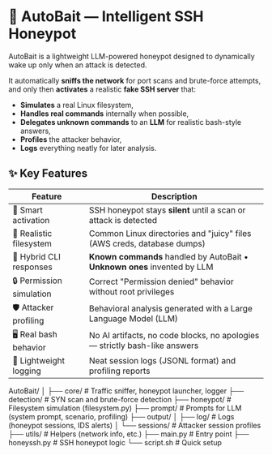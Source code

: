 # 🐍 AutoBait — Intelligent SSH Honeypot


AutoBait is a lightweight LLM-powered honeypot designed to dynamically wake up only when an attack is detected.

It automatically **sniffs the network** for port scans and brute-force attempts, and only then **activates** a realistic **fake SSH server** that:
- **Simulates** a real Linux filesystem,
- **Handles real commands** internally when possible,
- **Delegates unknown commands** to an **LLM** for realistic bash-style answers,
- **Profiles** the attacker behavior,
- **Logs** everything neatly for later analysis.


## ✨ Key Features

| Feature                    | Description                                                                 |
|-----------------------------|-----------------------------------------------------------------------------|
| 🧠 Smart activation         | SSH honeypot stays **silent** until a scan or attack is detected             |
| 📂 Realistic filesystem      | Common Linux directories and "juicy" files (AWS creds, database dumps)      |
| 🤖 Hybrid CLI responses      | **Known commands** handled by AutoBait • **Unknown ones** invented by LLM   |
| 🔒 Permission simulation    | Correct "Permission denied" behavior without root privileges                |
| 🛡️ Attacker profiling       | Behavioral analysis generated with a Large Language Model (LLM)             |
| 🖥️ Real bash behavior       | No AI artifacts, no code blocks, no apologies — strictly bash-like answers |
| 📜 Lightweight logging      | Neat session logs (JSONL format) and profiling reports                     |




AutoBait/ │ ├── core/ # Traffic sniffer, honeypot launcher, logger ├── detection/ # SYN scan and brute-force detection ├── honeypot/ # Filesystem simulation (filesystem.py) ├── prompt/ # Prompts for LLM (system prompt, scenario, profiling) ├── output/ │ ├── log/ # Logs (honeypot sessions, IDS alerts) │ └── sessions/ # Attacker session profiles ├── utils/ # Helpers (network info, etc.) ├── main.py # Entry point ├── honeyssh.py # SSH honeypot logic └── script.sh # Quick setup
